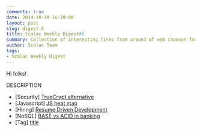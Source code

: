 ```yaml
---
comments: true
date: 2014-10-10 16:10:00
layout: post
slug: digest-5
title: Scalac Weekly Digest#5
summary: Collection of interesting links from around of web choosen for you by scalac team
author: Scalac Team
tags:
- Scalac Weekly Digest
---
```


Hi folks! 

DESCRIPTION

* \[Security\] [TrueCrypt alternative](http://www.esecurityplanet.com/open-source-security/veracrypt-a-worthy-truecrypt-alternative.html)
* \[Javascript\] [JS heat map](https://github.com/zeman/perfmap)
* \[Hiring\] [Resume Driven Development](http://radar.oreilly.com/2014/10/resume-driven-development.html)
* \[NoSQL\] [BASE vs ACID in banking](http://highscalability.com/blog/2013/5/1/myth-eric-brewer-on-why-banks-are-base-not-acid-availability.html)
* \[Tag\] [title](link)

